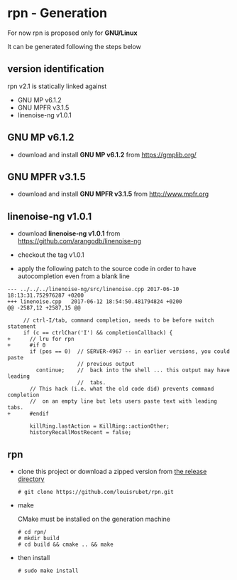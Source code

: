 # **rpn** - Generation

For now rpn is proposed only for **GNU/Linux**

It can be generated following the steps below

## version identification

rpn v2.1 is statically linked against
- GNU MP v6.1.2
- GNU MPFR v3.1.5
- linenoise-ng v1.0.1

## GNU MP v6.1.2

- download and install **GNU MP v6.1.2** from https://gmplib.org/

## GNU MPFR v3.1.5

- download and install **GNU MPFR v3.1.5** from http://www.mpfr.org

## linenoise-ng v1.0.1

- download **linenoise-ng v1.0.1** from https://github.com/arangodb/linenoise-ng

- checkout the tag v1.0.1

- apply the following patch to the source code in order to have autocompletion even from a blank line

```
--- ../../../linenoise-ng/src/linenoise.cpp	2017-06-10 18:13:31.752976287 +0200
+++ linenoise.cpp	2017-06-12 18:54:50.481794824 +0200
@@ -2587,12 +2587,15 @@
 
     // ctrl-I/tab, command completion, needs to be before switch statement
     if (c == ctrlChar('I') && completionCallback) {
+      // lru for rpn
+      #if 0
       if (pos == 0)  // SERVER-4967 -- in earlier versions, you could paste
                      // previous output
         continue;    //  back into the shell ... this output may have leading
                      //  tabs.
       // This hack (i.e. what the old code did) prevents command completion
       //  on an empty line but lets users paste text with leading tabs.
+      #endif
 
       killRing.lastAction = KillRing::actionOther;
       historyRecallMostRecent = false;
```

## rpn

- clone this project or download a zipped version from [the release directory](https://github.com/louisrubet/rpn/releases)
	```
	# git clone https://github.com/louisrubet/rpn.git
	```

- make
	
	CMake must be installed on the generation machine
	
	```
	# cd rpn/
	# mkdir build
	# cd build && cmake .. && make
	```

- then install
	```
	# sudo make install
	```
